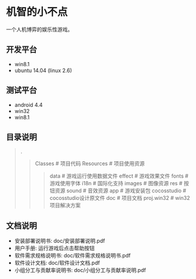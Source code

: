 机智的小不点
==

一个人机博弈的娱乐性游戏。 

开发平台
--

* win8.1 
* ubuntu 14.04 (linux 2.6) 

测试平台
--

* android 4.4 
* win32 
* win8.1 

目录说明
--

>.
>>Classes     # 项目代码 
>>Resources   # 项目使用资源 
>>>data    # 游戏运行使用数据文件 
>>>effect  # 游戏效果文件 
>>>fonts   # 游戏使用字体 
>>>i18n    # 国际化支持 
>>>images  # 图像资源 
>>>res     # 按钮资源 
>>>sound   # 音效资源 
>>app         # 游戏安装包 
>>cocosstudio # cocosstudio设计原文件 
>>doc	        # 项目文档 
>>proj.win32  # win32项目解决方案 

文档说明
--

* 安装部署说明书: doc/安装部署说明.pdf 
* 用户手册: 运行游戏后点击帮助按钮 
* 软件需求规格说明书: doc/软件需求规格说明书.pdf 
* 软件设计文档: doc/软件设计文档.pdf 
* 小组分工与贡献率说明书: doc/小组分工与贡献率说明.pdf 

